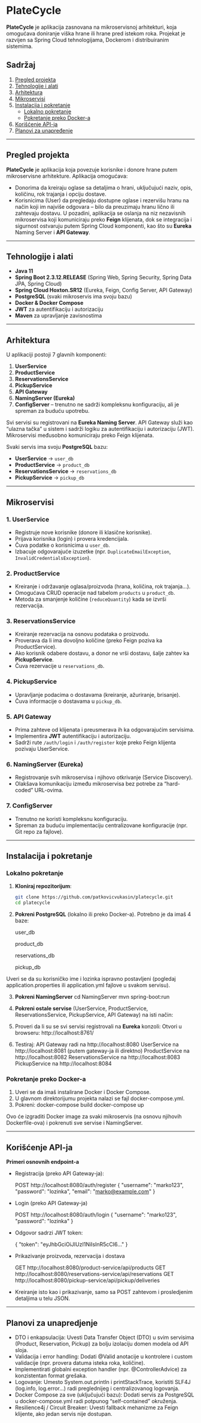# PlateCycle

**PlateCycle** je aplikacija zasnovana na mikroservisnoj arhitekturi, koja omogućava doniranje viška hrane ili hrane pred istekom roka. Projekat je razvijen sa Spring Cloud tehnologijama, Dockerom i distribuiranim sistemima.

## Sadržaj

1. [Pregled projekta](#pregled-projekta)  
2. [Tehnologije i alati](#tehnologije-i-alati)  
3. [Arhitektura](#arhitektura)  
4. [Mikroservisi](#mikroservisi)  
5. [Instalacija i pokretanje](#instalacija-i-pokretanje)  
   - [Lokalno pokretanje](#lokalno-pokretanje)  
   - [Pokretanje preko Docker-a](#pokretanje-preko-docker-a)  
6. [Korišćenje API-ja](#korišćenje-api-ja)  
7. [Planovi za unapređenje](#planovi-za-unapređenje)  

---

## Pregled projekta

**PlateCycle** je aplikacija koja povezuje korisnike i donore hrane putem mikroservisne arhitekture. Aplikacija omogućava:
- Donorima da kreiraju oglase sa detaljima o hrani, uključujući naziv, opis, količinu, rok trajanja i opciju dostave.
- Korisnicima (User) da pregledaju dostupne oglase i rezervišu hranu na način koji im najviše odgovara – bilo da preuzimaju hranu lično ili zahtevaju dostavu.
U pozadini, aplikacija se oslanja na niz nezavisnih mikroservisa koji komuniciraju preko **Feign** klijenata, dok se integracija i sigurnost ostvaruju putem Spring Cloud komponenti, kao što su **Eureka** Naming Server i **API Gateway**.

---

## Tehnologije i alati

- **Java 11**  
- **Spring Boot 2.3.12.RELEASE** (Spring Web, Spring Security, Spring Data JPA, Spring Cloud)  
- **Spring Cloud Hoxton.SR12** (Eureka, Feign, Config Server, API Gateway)  
- **PostgreSQL** (svaki mikroservis ima svoju bazu)  
- **Docker & Docker Compose**  
- **JWT** za autentifikaciju i autorizaciju  
- **Maven** za upravljanje zavisnostima

---

## Arhitektura

U aplikaciji postoji 7 glavnih komponenti:

1. **UserService**  
2. **ProductService**  
3. **ReservationsService**  
4. **PickupService**  
5. **API Gateway**  
6. **NamingServer (Eureka)**  
7. **ConfigServer** – trenutno ne sadrži kompleksnu konfiguraciju, ali je spreman za buduću upotrebu.

Svi servisi su registrovani na **Eureka Naming Server**. 
API Gateway služi kao “ulazna tačka” u sistem i sadrži logiku za autentifikaciju i autorizaciju (JWT). 
Mikroservisi međusobno komuniciraju preko Feign klijenata.

Svaki servis ima svoju **PostgreSQL** bazu:

- **UserService** → `user_db`
- **ProductService** → `product_db`
- **ReservationsService** → `reservations_db`
- **PickupService** → `pickup_db`

---

## Mikroservisi

### 1. UserService
- Registruje nove korisnike (donore ili klasične korisnike).
- Prijava korisnika (login) i provera kredencijala.
- Čuva podatke o korisnicima u `user_db`.
- Izbacuje odgovarajuće izuzetke (npr. `DuplicateEmailException`, `InvalidCredentialsException`).

### 2. ProductService
- Kreiranje i održavanje oglasa/proizvoda (hrana, količina, rok trajanja...).
- Omogućava CRUD operacije nad tabelom `products` u `product_db`.
- Metoda za smanjenje količine (`reduceQuantity`) kada se izvrši rezervacija.

### 3. ReservationsService
- Kreiranje rezervacija na osnovu podataka o proizvodu.
- Proverava da li ima dovoljno količine (preko Feign poziva ka ProductService).
- Ako korisnik odabere dostavu, a donor ne vrši dostavu, šalje zahtev ka **PickupService**.
- Čuva rezervacije u `reservations_db`.

### 4. PickupService
- Upravljanje podacima o dostavama (kreiranje, ažuriranje, brisanje).
- Čuva informacije o dostavama u `pickup_db`.

### 5. API Gateway
- Prima zahteve od klijenata i preusmerava ih ka odgovarajućim servisima.
- Implementira **JWT** autentifikaciju i autorizaciju.
- Sadrži rute `/auth/login` i `/auth/register` koje preko Feign klijenta pozivaju UserService.

### 6. NamingServer (Eureka)
- Registrovanje svih mikroservisa i njihovo otkrivanje (Service Discovery).
- Olakšava komunikaciju između mikroservisa bez potrebe za “hard-coded” URL-ovima.

### 7. ConfigServer
- Trenutno ne koristi kompleksnu konfiguraciju.
- Spreman za buduću implementaciju centralizovane konfiguracije (npr. Git repo za fajlove).

---

## Instalacija i pokretanje

### Lokalno pokretanje

1. **Kloniraj repozitorijum**:
   ```bash
   git clone https://github.com/patkovicvukasin/platecycle.git
   cd platecycle

2. **Pokreni PostgreSQL** (lokalno ili preko Docker-a). Potrebno je da imaš 4 baze:

   user_db

   product_db
  
   reservations_db
  
   pickup_db

Uveri se da su korisničko ime i lozinka ispravno postavljeni (pogledaj application.properties ili application.yml fajlove u svakom servisu).

3. **Pokreni NamingServer**
  cd NamingServer
  mvn spring-boot:run

4. **Pokreni ostale servise** (UserService, ProductService, ReservationsService, PickupService, API Gateway) na isti način:

5. Proveri da li su se svi servisi registrovali na **Eureka** konzoli:
   Otvori u browseru: http://localhost:8761/

6. Testiraj:
  API Gateway radi na http://localhost:8080
  UserService na http://localhost:8081 (putem gateway-ja ili direktno)
  ProductService na http://localhost:8082
  ReservationsService na http://localhost:8083
  PickupService na http://localhost:8084



### Pokretanje preko Docker-a
1. Uveri se da imaš instalirane Docker i Docker Compose.
2. U glavnom direktorijumu projekta nalazi se fajl docker-compose.yml.
3. Pokreni:
  docker-compose build
  docker-compose up

Ovo će izgraditi Docker image za svaki mikroservis (na osnovu njihovih Dockerfile-ova) i pokrenuti sve servise i NamingServer.

---

## Korišćenje API-ja

**Primeri osnovnih endpoint-a**

- Registracija (preko API Gateway-ja):

  POST http://localhost:8080/auth/register
  {
  "username": "marko123",
  "password": "lozinka",
  "email": "marko@example.com"
  }

- Login (preko API Gateway-ja)
 
  POST http://localhost:8080/auth/login
  {
  "username": "marko123",
  "password": "lozinka"
  }

- Odgovor sadrzi JWT token:

  {
  "token": "eyJhbGciOiJIUzI1NiIsInR5cCI6..."
  }

- Prikazivanje proizvoda, rezervacija i dostava

  GET http://localhost:8080/product-service/api/products
  GET http://localhost:8080/reservations-service/api/reservations
  GET http://localhost:8080/pickup-service/api/pickup/deliveries

- Kreiranje isto kao i prikazivanje, samo sa POST zahtevom i prosledjenim detaljima u telu JSON.

---

## Planovi za unapredjenje

- DTO i enkapsulacija: Uvesti Data Transfer Object (DTO) u svim servisima (Product, Reservation, Pickup) za bolju izolaciju domen modela od API sloja.
- Validacija i error handling: Dodati @Valid anotacije u kontrolere i custom validacije (npr. provera datuma isteka roka, količine).
- Implementirati globalni exception handler (npr. @ControllerAdvice) za konzistentan format grešaka.
- Logovanje: Umesto System.out.println i printStackTrace, koristiti SLF4J (log.info, log.error…) radi preglednijeg i centralizovanog logovanja.
- Docker Compose za sve (uključujući bazu): Dodati servis za PostgreSQL u docker-compose.yml radi potpunog “self-contained” okruženja.
- Resilience4j / Circuit Breaker: Uvesti fallback mehanizme za Feign klijente, ako jedan servis nije dostupan.




